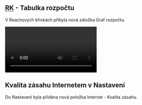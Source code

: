 ﻿---
categories: [fenix]
layout: fenix
---
## <abbr title="Reachové křivky">RK</abbr> - Tabulka rozpočtu
V Reachových křivkách přibyla nová záložka Graf rozpočtu. 

<video src="{{site.url}}/data/xxx.mp4" type="video/mp4" controls></video>

## Kvalita zásahu Internetem v Nastavení
Do Nastavení byla přidána nová položka Internet - Kvalita zásahu.
